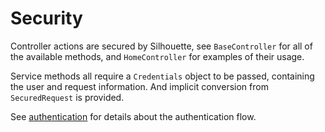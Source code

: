 # Security

Controller actions are secured by Silhouette, see `BaseController` for all of the available methods, and `HomeController` for examples of their usage.

Service methods all require a `Credentials` object to be passed, containing the user and request information. And implicit conversion from `SecuredRequest` is provided.

See [authentication](authentication.md) for details about the authentication flow.
